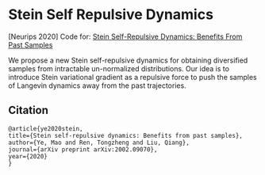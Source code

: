 # Stein Self Repulsive Dynamics
\[Neurips 2020\] Code for: [Stein Self-Repulsive Dynamics: Benefits From Past Samples](https://arxiv.org/pdf/2002.09070.pdf)

We propose a new Stein self-repulsive dynamics for obtaining diversified samples from intractable un-normalized distributions. Our idea is to introduce Stein variational gradient as a repulsive force to push the samples of Langevin dynamics away from the past trajectories.

## Citation
    @article{ye2020stein,
    title={Stein self-repulsive dynamics: Benefits from past samples},
    author={Ye, Mao and Ren, Tongzheng and Liu, Qiang},
    journal={arXiv preprint arXiv:2002.09070},
    year={2020}
    }
